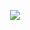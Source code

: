 <p align="center">
<img src = "https://github.com/ZZRdpgyg/gif-maker/raw/main/WeChat_20240822185412-ezgif.com-video-to-gif-converter.gif">
</p>
